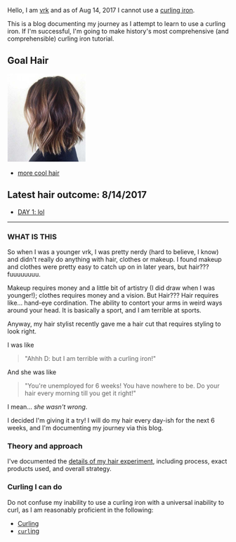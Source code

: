 Hello, I am [vrk](https://github.com/vrk/) and as of Aug 14, 2017 I cannot use a [curling iron](https://www.target.com/p/conair-174-ceramic-satin-finish-instant-heat-curling-iron-1-1-2/-/A-10538613#lnk=sametab).

This is a blog documenting my journey as I attempt to learn to use a curling iron. If I'm successful, I'm going to make history's most comprehensive (and comprehensible) curling iron tutorial.


## Goal Hair

<img src="images/goal-hair.jpg" alt="cool girl hair" height="200"/>

- [more cool hair](https://www.google.com/search?q=balayage+short+hair)

## Latest hair outcome: 8/14/2017

- [DAY 1: lol]()

--- 

### WHAT IS THIS

So when I was a younger vrk, I was pretty nerdy (hard to believe, I know) and didn't really do anything with hair, clothes or makeup. I found makeup and clothes were pretty easy to catch up on in later years, but hair??? fuuuuuuuu.

Makeup requires money and a little bit of artistry (I did draw when I was younger!); clothes requires money and a vision. But Hair??? Hair requires like... hand-eye cordination. The ability to contort your arms in weird ways around your head. It is basically a sport, and I am terrible at sports.

Anyway, my hair stylist recently gave me a hair cut that requires styling to look right.

I was like
> "Ahhh D: but I am terrible with a curling iron!" 

And she was like
> "You're unemployed for 6 weeks! You have nowhere to be. Do your hair every morning till you get it right!"

I mean... *she wasn't wrong*.

I decided I'm giving it a try! I will do my hair every day-ish for the next 6 weeks, and I'm documenting my journey via this blog.

### Theory and approach

I've documented the [details of my hair experiment](), including process, exact products used, and overall strategy.

### Curling I can do

Do not confuse my inability to use a curling iron with a universal inability to curl, as I am reasonably proficient in the following:

- [Curling](https://www.youtube.com/watch?v=EMz_XwbJ8l8)
- [`curl`ing](https://en.wikipedia.org/wiki/CURL)



